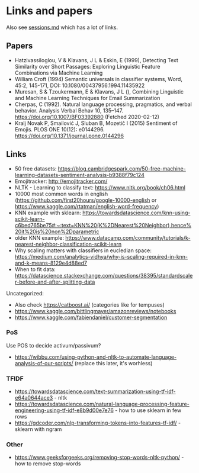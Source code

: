 # Links and papers

Also see [sessions.md](sessions.md) which has a lot of links.

## Papers

- Hatzivassiloglou, V & Klavans, J L & Eskin, E (1999), Detecting Text Similarity over Short Passages: Exploring Linguistic Feature Combinations via Machine Learning
- William Croft (1994) Semantic universals in classifier systems, Word, 45:2, 145-171, DOI: 10.1080/00437956.1994.11435922
- Muresan, S & Tzoukermann, E & Klavans, J L (), Combining Linguistic and Machine Learning Techniques for Email Summarization
- Cherpas, C (1992). Natural language processing, pragmatics, and verbal behavior. Analysis Verbal Behav 10, 135–147. https://doi.org/10.1007/BF03392880 (Fetched 2020-02-12)
- Kralj Novak P, Smailović J, Sluban B, Mozetič I (2015) Sentiment of Emojis. PLOS ONE 10(12): e0144296. https://doi.org/10.1371/journal.pone.0144296

## Links

- 50 free datasets: https://blog.cambridgespark.com/50-free-machine-learning-datasets-sentiment-analysis-b9388f79c124
- Emojitracker: http://emojitracker.com/
- NLTK - Learning to classify text: https://www.nltk.org/book/ch06.html
- 10000 most common words in english (https://github.com/first20hours/google-10000-english or https://www.kaggle.com/rtatman/english-word-frequency)
- KNN example with sklearn: https://towardsdatascience.com/knn-using-scikit-learn-c6bed765be75#:~:text=KNN%20(K%2DNearest%20Neighbor),hence%20it%20is%20non%2Dparametric
- older KNN example: https://www.datacamp.com/community/tutorials/k-nearest-neighbor-classification-scikit-learn
- Why scaling matters with classifiers in eucledian space: https://medium.com/analytics-vidhya/why-is-scaling-required-in-knn-and-k-means-8129e4d88ed7
- When to fit data: https://datascience.stackexchange.com/questions/38395/standardscaler-before-and-after-splitting-data

Uncategorized:

- Also check https://catboost.ai/ (categories like for tempuses)
- https://www.kaggle.com/bittlingmayer/amazonreviews/notebooks
- https://www.kaggle.com/fabiendaniel/customer-segmentation

### PoS

Use POS to decide activum/passivum?

- https://wibbu.com/using-python-and-nltk-to-automate-language-analysis-of-our-scripts/ (replace this later, it's worhless)

### TFIDF

- https://towardsdatascience.com/text-summarization-using-tf-idf-e64a0644ace3 - nltk
- https://towardsdatascience.com/natural-language-processing-feature-engineering-using-tf-idf-e8b9d00e7e76 - how to use sklearn in few rows
- https://gdcoder.com/nlp-transforming-tokens-into-features-tf-idf/ - sklearn with ngram

### Other

- https://www.geeksforgeeks.org/removing-stop-words-nltk-python/ - how to remove stop-words
